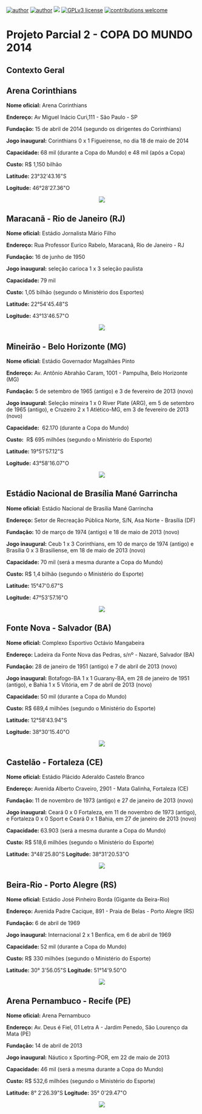 [![author](https://img.shields.io/badge/author-%20elainefabiola%20-orange)](https://www.linkedin.com/in/elaine-soares-3d-data/)
[![author](https://img.shields.io/badge/course-Processamento%20de%20Imagens%20e%20Sensoriamento%20Remoto%20--%20CCS008%20--UFCAR--SO-blue)](http://www.ppgccs.net/?page_id=184)
[![](https://img.shields.io/badge/software-QGIS%202.18-green)](https://qgis.org/pt_BR/site/) 
[![GPLv3 license](https://img.shields.io/badge/License-GPLv3-blue.svg)](http://perso.crans.org/besson/LICENSE.html) [![contributions welcome](https://img.shields.io/badge/contributions-welcome-brightgreen.svg?style=flat)](https://github.com/elainefabiola/Sensoriamento-Remoto)



# Projeto Parcial 2 -  COPA DO MUNDO 2014
## Contexto Geral
## Arena Corinthians

**Nome oficial:** Arena Corinthians

**Endereço:** Av Miguel Inácio Curi,111 - São Paulo - SP 

**Fundação:** 15 de abril de 2014 (segundo os dirigentes do Corinthians)

**Jogo inaugural:** Corinthians 0 x 1 Figueirense, no dia 18 de maio de 2014

**Capacidade:** 68 mil (durante a Copa do Mundo) e 48 mil (após a Copa)

**Custo:** R$ 1,150 bilhão

**Latitude:** 23°32'43.16"S

**Logitude:** 46°28'27.36"O


<p align="center">
  <img src="Arena_CorinthiansGE.png" >
</p>


## Maracanã - Rio de Janeiro (RJ)

**Nome oficial:** Estádio Jornalista Mário Filho

**Endereço:** Rua Professor Eurico Rabelo, Maracanã, Rio de Janeiro - RJ

**Fundação:** 16 de junho de 1950

**Jogo inaugural:** seleção carioca 1 x 3 seleção paulista

**Capacidade:** 79 mil

**Custo:** 1,05 bilhão (segundo o Ministério dos Esportes)

**Latitude:** 22°54'45.48"S

**Logitude:**  43°13'46.57"O

<p align="center">
  <img src="MaracanaGE.png" >
</p>


## Mineirão - Belo Horizonte (MG)

**Nome oficial:** Estádio Governador Magalhães Pinto

**Endereço:** Av. Antônio Abrahão Caram, 1001 - Pampulha, Belo Horizonte (MG)


**Fundação:** 5 de setembro de 1965 (antigo) e 3 de fevereiro de 2013 (novo)

**Jogo inaugural:** Seleção mineira 1 x 0 River Plate (ARG), em 5 de setembro de 1965 (antigo), e Cruzeiro 2 x 1 Atlético-MG, em 3 de fevereiro de 2013 (novo)

**Capacidade:**  62.170 (durante a Copa do Mundo)

**Custo:**  R$ 695 milhões (segundo o Ministério do Esporte)

**Latitude:**  19°51'57.12"S

**Logitude:**   43°58'16.07"O

<p align="center">
  <img src="MineiraoGE .png" >
</p>

## Estádio Nacional de Brasília Mané Garrincha

**Nome oficial:** Estádio Nacional de Brasília Mané Garrincha

**Endereço:** Setor de Recreação Pública Norte, S/N, Asa Norte - Brasília (DF)

**Fundação:** 10 de março de 1974 (antigo) e 18 de maio de 2013 (novo)

**Jogo inaugural:** Ceub 1 x 3 Corinthians, em 10 de março de 1974 (antigo) e Brasília 0 x 3 Brasiliense, em 18 de maio de 2013 (novo)

**Capacidade:** 70 mil (será a mesma durante a Copa do Mundo)

**Custo:** R$ 1,4 bilhão (segundo o Ministério do Esporte)

**Latitude:**  15°47'0.67"S

**Logitude:**   47°53'57.16"O

<p align="center">
  <img src="ManeGarrinchaGE.png" >
</p>


## Fonte Nova - Salvador (BA)

**Nome oficial:** Complexo Esportivo Octávio Mangabeira

**Endereço:** Ladeira da Fonte Nova das Pedras, s/nº - Nazaré, Salvador (BA)

**Fundação:** 28 de janeiro de 1951 (antigo) e 7 de abril de 2013 (novo)

**Jogo inaugural:** Botafogo-BA 1 x 1 Guarany-BA, em 28 de janeiro de 1951 (antigo), e Bahia 1 x 5 Vitória, em 7 de abril de 2013 (novo)

**Capacidade:** 50 mil (durante a Copa do Mundo)

**Custo:** R$ 689,4 milhões (segundo o Ministério do Esporte)

**Latitude:**  12°58'43.94"S

**Logitude:**    38°30'15.40"O

<p align="center">
  <img src="FonteNovaGE.png" >
</p>

## Castelão - Fortaleza (CE)

**Nome oficial:** Estádio Plácido Aderaldo Castelo Branco

**Endereço:** Avenida Alberto Craveiro, 2901 - Mata Galinha, Fortaleza (CE)

**Fundação:** 11 de novembro de 1973 (antigo) e 27 de janeiro de 2013 (novo)

**Jogo inaugural:** Ceará 0 x 0 Fortaleza, em 11 de novembro de 1973 (antigo), e Fortaleza 0 x 0 Sport e Ceará 0 x 1 Bahia, em 27 de janeiro de 2013 (novo)

**Capacidade:** 63.903 (será a mesma durante a Copa do Mundo)

**Custo:** R$ 518,6 milhões (segundo o Ministério do Esporte)

**Latitude:**   3°48'25.80"S
**Logitude:**  38°31'20.53"O

<p align="center">
  <img src="castelaoge.png" >
</p>


## Beira-Rio - Porto Alegre (RS)

**Nome oficial:** Estádio José Pinheiro Borda (Gigante da Beira-Rio)

**Endereço:** Avenida Padre Cacique, 891 - Praia de Belas - Porto Alegre (RS)

**Fundação:** 6 de abril de 1969

**Jogo inaugural:** Internacional 2 x 1 Benfica, em 6 de abril de 1969

**Capacidade:** 52 mil (durante a Copa do Mundo)

**Custo:** R$ 330 milhões (segundo o Ministério do Esporte)

**Latitude:**    30° 3'56.05"S
**Logitude:**   51°14'9.50"O

<p align="center">
  <img src="Est_BeiraRio-RS.jpg" >
</p>

## Arena Pernambuco - Recife (PE)

**Nome oficial:** Arena Pernambuco

**Endereço:** Av. Deus é Fiel, 01 Letra A - Jardim Penedo, São Lourenço da Mata (PE)

**Fundação:** 14 de abril de 2013

**Jogo inaugural:** Náutico x Sporting-POR, em 22 de maio de 2013

**Capacidade:** 46 mil (será a mesma durante a Copa do Mundo)

**Custo:** R$ 532,6 milhões (segundo o Ministério do Esporte)

**Latitude:**   8° 2'26.39"S
**Logitude:**   35° 0'29.47"O

<p align="center">
  <img src="Est_BeiraRio-RS.jpg" >
</p>
